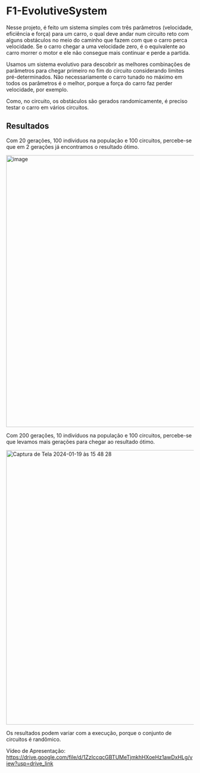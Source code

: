 # F1-EvolutiveSystem
Nesse projeto, é feito um sistema simples com três parâmetros (velocidade, eficiência e força) para um carro, o qual deve andar num circuito reto com alguns obstáculos no meio do caminho que fazem com que o carro perca velocidade. Se o carro chegar a uma velocidade zero, é o equivalente ao carro morrer o motor e ele não consegue mais continuar e perde a partida. 

Usamos um sistema evolutivo para descobrir as melhores combinações de parâmetros para chegar primeiro no fim do circuito considerando limites pré-determinados. Não necessariamente o carro tunado no máximo em todos os parâmetros é o melhor, porque a força do carro faz perder velocidade, por exemplo.

Como, no circuito, os obstáculos são gerados randomicamente, é preciso testar o carro em vários circuitos. 

## Resultados

Com 20 gerações, 100 indíviduos na população e 100 circuitos, percebe-se que em 2 gerações já encontramos o resultado ótimo.

<img width="731" alt="image" src="https://github.com/yp1plus/F1-EvolutiveSystem/assets/48031838/1516ccd2-945e-4314-8041-e16117990d4c">


Com 200 gerações, 10 indivíduos na população e 100 circuitos, percebe-se que levamos mais gerações para chegar ao resultado ótimo.

<img width="738" alt="Captura de Tela 2024-01-19 às 15 48 28" src="https://github.com/yp1plus/F1-EvolutiveSystem/assets/48031838/0e0ede01-3ac2-4be8-8eb6-07f19c885d73">

Os resultados podem variar com a execução, porque o conjunto de circuitos é randômico. 

Vídeo de Apresentação: https://drive.google.com/file/d/1ZzIccqcGBTUMeTjmkhHXoeHz1awDxHLg/view?usp=drive_link
